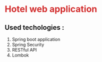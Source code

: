 <h1 style="color:#d22d2d; ">Hotel web application</h1>
<h2>Used techologies :</h2>
<ol>
  <li>Spring boot application</li>
  <li>Spring Security</li>
  <li>RESTful API</li>
  <li>Lombok</li>
</ol>
